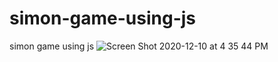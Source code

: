 # simon-game-using-js
simon game using js
![Screen Shot 2020-12-10 at 4 35 44 PM](https://user-images.githubusercontent.com/63836841/101832674-d20ee980-3b05-11eb-8b4f-128fb04d553b.png)
